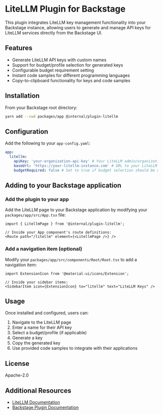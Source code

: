 # LiteLLM Plugin for Backstage

This plugin integrates LiteLLM key management functionality into your Backstage instance, allowing users to generate and manage API keys for LiteLLM services directly from the Backstage UI.

## Features

- Generate LiteLLM API keys with custom names
- Support for budget/profile selection for generated keys
- Configurable budget requirement setting
- Instant code samples for different programming languages
- Copy-to-clipboard functionality for keys and code samples

## Installation

From your Backstage root directory:
```bash
yarn add --cwd packages/app @internal/plugin-litellm
```

## Configuration

Add the following to your `app-config.yaml`:
```yaml
app:
  litellm:
    apiKey: 'your-organization-api-key' # Your LiteLLM admin/organization API key
    baseUrl: 'https://your-litellm-instance.com' # URL to your LiteLLM instance
    budgetRequired: false # Set to true if budget selection should be mandatory
```

## Adding to your Backstage application

### Add the plugin to your app

Add the LiteLLM page to your Backstage application by modifying your `packages/app/src/App.tsx` file:

```tsx
import { LitellmPage } from '@internal/plugin-litellm';

// Inside your App component's route definitions:
<Route path="/litellm" element={<LitellmPage />} />
```

### Add a navigation item (optional)

Modify your `packages/app/src/components/Root/Root.tsx` to add a navigation item:

```tsx
import ExtensionIcon from '@material-ui/icons/Extension';

// Inside your sidebar items:
<SidebarItem icon={ExtensionIcon} to="litellm" text="LiteLLM Keys" />
```

## Usage

Once installed and configured, users can:

1. Navigate to the LiteLLM page
2. Enter a name for their API key
3. Select a budget/profile (if applicable)
4. Generate a key
5. Copy the generated key
6. Use provided code samples to integrate with their applications

## License

Apache-2.0

## Additional Resources

- [LiteLLM Documentation](https://docs.litellm.ai/)
- [Backstage Plugin Documentation](https://backstage.io/docs/plugins/)